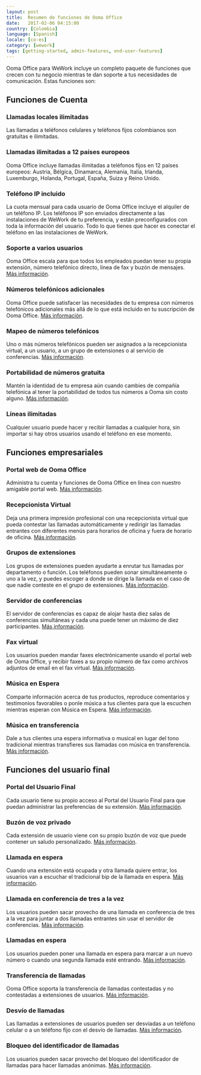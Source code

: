 ```yaml
---
layout: post
title:  Resumen de funciones de Ooma Office
date:   2017-02-06 04:15:00
country: [Colombia]
language: [Spanish]
locale: [co-es]
category: [wework]
tags: [getting-started, admin-features, end-user-features]
---
```


Ooma Office para WeWork incluye un completo paquete de funciones que crecen con tu negocio mientras te dan soporte a tus necesidades de comunicación. Estas funciones son: 

## Funciones de Cuenta

### Llamadas locales ilimitadas

Las llamadas a teléfonos celulares y teléfonos fijos colombianos son gratuitas e ilimitadas.

### Llamadas ilimitadas a 12 países europeos

Ooma Office incluye llamadas ilimitadas a teléfonos fijos en 12 países europeos: Austria, Bélgica, Dinamarca, Alemania, Italia, Irlanda, Luxemburgo, Holanda, Portugal, España, Suiza y Reino Unido.

### Teléfono IP incluido

La cuota mensual para cada usuario de Ooma Office incluye el alquiler de un teléfono IP. Los teléfonos IP son enviados directamente a las instalaciones de WeWork de tu preferencia, y están preconfigurados con toda la información del usuario. Todo lo que tienes que hacer es conectar el teléfono en las instalaciones de WeWork.

### Soporte a varios usuarios

Ooma Office escala para que todos los empleados puedan tener su propia extensión, número telefónico directo, línea de fax y buzón de mensajes. [Más información](/co/es/setting-up-extensions).

### Números telefónicos adicionales

Ooma Office puede satisfacer las necesidades de tu empresa con números telefónicos adicionales más allá de lo que está incluido en tu suscripción de Ooma Office. [Más información](/co/es/adding-additional-phone-numbers).

### Mapeo de números telefónicos

Uno o más números telefónicos pueden ser asignados a la recepcionista virtual, a un usuario, a un grupo de extensiones o al servicio de conferencias. [Más información](/co/es/mapping-phone-numbers).

### Portabilidad de números gratuita

Mantén la identidad de tu empresa aún cuando cambies de compañía telefónica al tener la portabilidad de todos tus números a Ooma sin costo alguno. [Más información](/co/es/porting-in-your-phone-numbers).

### Líneas ilimitadas

Cualquier usuario puede hacer y recibir llamadas a cualquier hora, sin importar si hay otros usuarios usando el teléfono en ese momento. 

## Funciones empresariales

### Portal web de Ooma Office

Administra tu cuenta y funciones de Ooma Office en línea con nuestro amigable portal web. [Más información](/co/es/ooma-office-web-portal-admin-guide).

### Recepcionista Virtual

Deja una primera impresión profesional con una recepcionista virtual que pueda contestar las llamadas automáticamente y redirigir las llamadas entrantes con diferentes menús para horarios de oficina y fuera de horario de oficina. [Más información](/co/es/virtual-receptionist).

### Grupos de extensiones

Los grupos de extensiones pueden ayudarte a enrutar tus llamadas por departamento o función. Los teléfonos pueden sonar simultáneamente o uno a la vez, y puedes escoger a donde se dirige la llamada en el caso de que nadie conteste en el grupo de extensiones. [Más información](/co/es/ring-groups).

### Servidor de conferencias

El servidor de conferencias es capaz de alojar hasta diez salas de conferencias simultáneas y cada una puede tener un máximo de diez participantes. [Más información](/co/es/conference-server).

### Fax virtual

Los usuarios pueden mandar faxes electrónicamente usando el portal web de Ooma Office, y recibir faxes a su propio número de fax como archivos adjuntos de email en el fax virtual. [Más información](/co/es/virtual-fax). 

### Música en Espera

Comparte información acerca de tus productos, reproduce comentarios y testimonios favorables o ponle música a tus clientes para que la escuchen mientras esperan con Música en Espera. [Más información](/co/es/music-on-hold).

### Música en transferencia

Dale a tus clientes una espera informativa o musical en lugar del tono tradicional mientras transfieres sus llamadas con música en transferencia. [Más información](/co/es/transfer-music).

## Funciones del usuario final

### Portal del Usuario Final

Cada usuario tiene su propio acceso al Portal del Usuario Final para que puedan administrar las preferencias de su extensión. [Más información](/co/es/ooma-end-user-portal).

### Buzón de voz privado

Cada extensión de usuario viene con su propio buzón de voz que puede contener un saludo personalizado. [Más información](/co/es/voicemail).

### Llamada en espera

Cuando una extensión está ocupada y otra llamada quiere entrar, los usuarios van a escuchar el tradicional bip de la llamada en espera. [Más información](/co/es/call-waiting).

### Llamada en conferencia de tres a la vez

Los usuarios pueden sacar provecho de una llamada en conferencia de tres a la vez para juntar a dos llamadas entrantes sin usar el servidor de conferencias. [Más información](/co/es/three-way-call-conferencing).

### Llamadas en espera

Los usuarios pueden poner una llamada en espera para marcar a un nuevo número o cuando una segunda llamada esté entrando. [Más información](/co/es/placing-calls-on-hold).

### Transferencia de llamadas

Ooma Office soporta la transferencia de llamadas contestadas y no contestadas a extensiones de usuarios. [Más información](/co/es/transferring-calls).

### Desvío de llamadas

Las llamadas a extensiones de usuarios pueden ser desviadas a un teléfono celular o a un teléfono fijo con el desvío de llamadas. [Más información](/co/es/call-forwarding).

### Bloqueo del identificador de llamadas

Los usuarios pueden sacar provecho del bloqueo del identificador de llamadas para hacer llamadas anónimas. [Más información](/co/es/caller-id-blocking).
